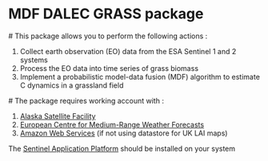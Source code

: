 # MDF DALEC GRASS package 

# This package allows you to perform the following actions : 

1. Collect earth observation (EO) data from the ESA Sentinel 1 and 2 systems
2. Process the EO data into time series of grass biomass
3. Implement a probabilistic model-data fusion (MDF) algorithm to estimate C dynamics in a grassland field

# The package requires working account with : 

1. [Alaska Satellite Facility](https://asf.alaska.edu)
2. [European Centre for Medium-Range Weather Forecasts](https://www.ecmwf.int/en/forecasts/datasets)
3. [Amazon Web Services](https://digital-geography.com/accessing-landsat-and-sentinel-2-on-amazon-web-services/#.V3Lr1I68EfI) (if not using datastore for UK LAI maps)

The [Sentinel Application Platform](https://step.esa.int/main/download/snap-download/) should be installed on your system 





